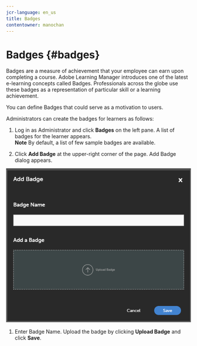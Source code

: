 ```yaml
---
jcr-language: en_us
title: Badges
contentowner: manochan
---
```



# Badges {#badges}

Badges are a measure of achievement that your employee can earn upon completing a course. Adobe Learning Manager introduces one of the latest e-learning concepts called Badges. Professionals across the globe use these badges as a representation of particular skill or a learning achievement.

You can define Badges that could serve as a motivation to users.

Administrators can create the badges for learners as follows:

1. Log in as Administrator and click **Badges** on the left pane. A list of badges for the learner appears.  
   **Note** 
   By default, a list of few sample badges are available.

1. Click **Add Badge** at the upper-right corner of the page. Add Badge dialog appears.

![](assets/add-badge1.png)

1. Enter Badge Name. Upload the badge by clicking **Upload Badge** and click **Save**.

